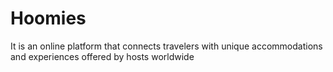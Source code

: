 # Hoomies
It is an online platform that connects travelers with unique accommodations and experiences offered by hosts worldwide
